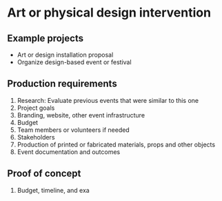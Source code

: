 # Art or physical design intervention

## Example projects

  * Art or design installation proposal
  * Organize design-based event or festival

## Production requirements

1. Research: Evaluate previous events that were similar to this one
2. Project goals
3. Branding, website, other event infrastructure
4. Budget
5. Team members or volunteers if needed
6. Stakeholders
7. Production of printed or fabricated materials, props and other objects
8. Event documentation and outcomes

## Proof of concept

1. Budget, timeline, and exa